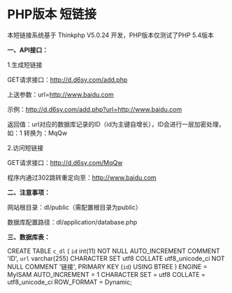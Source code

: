 # PHP版本 短链接


本短链接系统基于  Thinkphp V5.0.24 开发，PHP版本仅测试了PHP 5.4版本

**一、API接口：**

1.生成短链接 

GET请求接口：http://d.d6sy.com/add.php

上送参数：url=http://www.baidu.com

示例：http://d.d6sy.com/add.php?url=http://www.baidu.com



返回值：url对应的数据库记录的ID（id为主键自增长），ID会进行一层加密处理，如：1 转换为：MqQw



2.访问短链接

GET请求接口：http://d.d6sy.com/MqQw

程序内通过302跳转重定向至：http://www.baidu.com




**二、注意事项：**

网站根目录：dl/public（需配置根目录为public）

数据库配置路径：dl/application/database.php




**三、数据库表：**

CREATE TABLE `c_dl`  (
  `id` int(11) NOT NULL AUTO_INCREMENT COMMENT 'ID',
  `url` varchar(255) CHARACTER SET utf8 COLLATE utf8_unicode_ci NOT NULL COMMENT '链接',
  PRIMARY KEY (`id`) USING BTREE
) ENGINE = MyISAM AUTO_INCREMENT = 1 CHARACTER SET = utf8 COLLATE = utf8_unicode_ci ROW_FORMAT = Dynamic;

